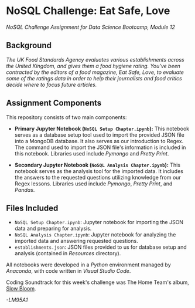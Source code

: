 # NoSQL Challenge: Eat Safe, Love

*NoSQL Challenge Assignment for Data Science Bootcamp, Module 12*

## Background
*The UK Food Standards Agency evaluates various establishments across the United Kingdom, and gives them a food hygiene rating. You've been contracted by the editors of a food magazine, Eat Safe, Love, to evaluate some of the ratings data in order to help their journalists and food critics decide where to focus future articles.*

## Assignment Components
This repository consists of two main components:

* **Primary Jupyter Notebook (`NoSQL Setup Chapter.ipynb`):**
This notebook serves as a database setup tool used to import the provided JSON file into a MongoDB database. It also serves as our introduction to Regex. The command used to import the JSON file's information is included in this notebook. Libraries used include *Pymongo* and *Pretty Print*.

* **Secondary Jupyter Notebook (`NoSQL Analysis Chapter.ipynb`):**
This notebook serves as the analysis tool for the imported data. It includes the answers to the requested questions utilizing knowledge from our Regex lessons. Libraries used include *Pymongo*, *Pretty Print*, and *Pandas*.

## Files Included
- `NoSQL Setup Chapter.ipynb`: Jupyter notebook for importing the JSON data and preparing for analysis.
- `NoSQL Analysis Chapter.ipynb`: Jupyter notebook for analyzing the imported data and answering requested questions.
- `establishments.json`: JSON files provided to us for database setup and analysis (contained in *Resources* directory).

All notebooks were developed in a *Python* environment managed by *Anaconda*, with code written in *Visual Studio Code*.

Coding Soundtrack for this week's challenge was The Home Team's album, [Slow Bloom](https://www.youtube.com/playlist?list=PLEng4ud-rTSxMycKC2Wq7sRqKA66v6o0y).

*-LM95A1*
